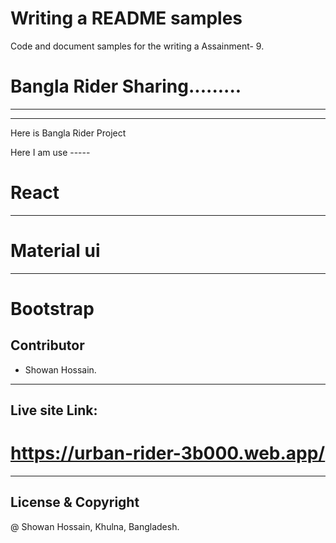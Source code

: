 # Writing a README samples

Code and document samples for the writing a Assainment- 9.

# Bangla Rider Sharing.........

-------------------------------------
_____________________
Here is Bangla Rider Project

Here I am use -----

# React
---------------
# Material ui
---------------
# Bootstrap

## Contributor
- Showan Hossain.
---------------
## Live site Link:

# https://urban-rider-3b000.web.app/

----------

## License & Copyright

@ Showan Hossain, Khulna, Bangladesh.